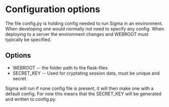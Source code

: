 # Configuration options

The file config.py is holding config needed to run Sigma in an environment. When developing one would normally not need 
to specify any config. When deploying to a server the environment changes and WEBROOT must typically be specified. 

## Options
 - WEBROOT -- the folder path to the flask-files
 - SECRET_KEY -- Used for cryptating session data, must be unique and secret.

Sigma will run if none config file is present, it will then make one with a default config.
For now this means that the SECRET_KEY will be generated and written to config.py.
